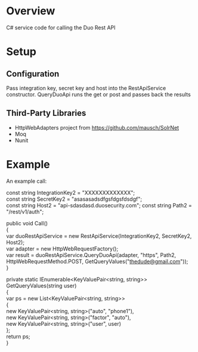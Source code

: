 # Overview
C# service code for calling the Duo Rest API

# Setup

## Configuration
Pass integration key, secret key and host into the RestApiService constructor.
QueryDuoApi runs the get or post and passes back the results


## Third-Party Libraries
- HttpWebAdapters project from https://github.com/mausch/SolrNet
- Moq
- Nunit

# Example
An example call:

const string IntegrationKey2 = "XXXXXXXXXXXXX";  
const string SecretKey2 = "asasasadsdfgsfdgsfdsdgf";  
const string Host2 = "api-sdasdasd.duosecurity.com";
const string Path2 = "/rest/v1/auth";  

public void Call()  
{  
	var duoRestApiService = new RestApiService(IntegrationKey2, SecretKey2, Host2);  
	var adapter = new HttpWebRequestFactory();  
	var result = duoRestApiService.QueryDuoApi(adapter, "https", Path2, HttpWebRequestMethod.POST, GetQueryValues("thedude@gmail.com"));  
}  
  
private static IEnumerable<KeyValuePair<string, string>> GetQueryValues(string user)  
{  
	var ps = new List<KeyValuePair<string, string>>  
	{  
		new KeyValuePair<string, string>("auto", "phone1"),  
		new KeyValuePair<string, string>("factor", "auto"),  
		new KeyValuePair<string, string>("user", user)  
	};  
	return ps;  
}  
  